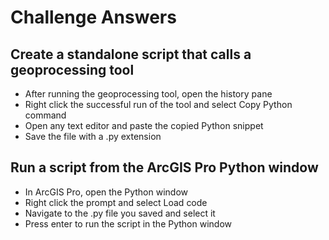 # Challenge Answers

## Create a standalone script that calls a geoprocessing tool
- After running the geoprocessing tool, open the history pane
- Right click the successful run of the tool and select Copy Python command
- Open any text editor and paste the copied Python snippet
- Save the file with a .py extension

## Run a script from the ArcGIS Pro Python window
- In ArcGIS Pro, open the Python window
- Right click the prompt and select Load code
- Navigate to the .py file you saved and select it
- Press enter to run the script in the Python window
